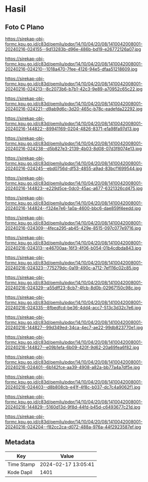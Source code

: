 # Hasil

## Foto C Plano

https://sirekap-obj-formc.kpu.go.id/c83d/pemilu/pdpr/14/10/04/20/08/1410042008001-20240216-024155--9d13283b-d96e-486b-bd19-e26772126a07.jpg

https://sirekap-obj-formc.kpu.go.id/c83d/pemilu/pdpr/14/10/04/20/08/1410042008001-20240216-024210--1018a470-7fee-4126-94e5-dfaa51218609.jpg

https://sirekap-obj-formc.kpu.go.id/c83d/pemilu/pdpr/14/10/04/20/08/1410042008001-20240216-024213--8c2073b6-b7b1-42c3-9e89-a70952c65c22.jpg

https://sirekap-obj-formc.kpu.go.id/c83d/pemilu/pdpr/14/10/04/20/08/1410042008001-20240216-024221--d9ab9d6c-3d20-465c-b78c-eadefda22292.jpg

https://sirekap-obj-formc.kpu.go.id/c83d/pemilu/pdpr/14/10/04/20/08/1410042008001-20240216-144822--89941169-0204-4826-8371-e1a98fa97d13.jpg

https://sirekap-obj-formc.kpu.go.id/c83d/pemilu/pdpr/14/10/04/20/08/1410042008001-20240216-024238--d5b827e3-2139-4b03-8d08-07d3f8074e13.jpg

https://sirekap-obj-formc.kpu.go.id/c83d/pemilu/pdpr/14/10/04/20/08/1410042008001-20240216-024245--ebd0756d-df53-4855-a9ad-83bcf1699544.jpg

https://sirekap-obj-formc.kpu.go.id/c83d/pemilu/pdpr/14/10/04/20/08/1410042008001-20240216-144823--e229d5ce-0dc0-45ac-a677-6321326cd475.jpg

https://sirekap-obj-formc.kpu.go.id/c83d/pemilu/pdpr/14/10/04/20/08/1410042008001-20240216-144824--f324e7e6-1a0a-4600-bbc6-dae859f4eedd.jpg

https://sirekap-obj-formc.kpu.go.id/c83d/pemilu/pdpr/14/10/04/20/08/1410042008001-20240216-024309--4feca295-ab45-429e-8515-097c077e9716.jpg

https://sirekap-obj-formc.kpu.go.id/c83d/pemilu/pdpr/14/10/04/20/08/1410042008001-20240216-024313--e46700aa-16f3-4f06-b054-01b4cdbda843.jpg

https://sirekap-obj-formc.kpu.go.id/c83d/pemilu/pdpr/14/10/04/20/08/1410042008001-20240216-024323--775279dc-0a19-490c-a712-7ef116c02c85.jpg

https://sirekap-obj-formc.kpu.go.id/c83d/pemilu/pdpr/14/10/04/20/08/1410042008001-20240216-024329--a55dff23-8cb7-4fcb-8d0b-02967150c98c.jpg

https://sirekap-obj-formc.kpu.go.id/c83d/pemilu/pdpr/14/10/04/20/08/1410042008001-20240216-024335--8fbedfcd-be36-4dd4-acc7-513c3d32c7e6.jpg

https://sirekap-obj-formc.kpu.go.id/c83d/pemilu/pdpr/14/10/04/20/08/1410042008001-20240216-144827--99d349ed-34ca-4ec7-ae22-99db823770e1.jpg

https://sirekap-obj-formc.kpu.go.id/c83d/pemilu/pdpr/14/10/04/20/08/1410042008001-20240216-144827--e09b1efa-6b09-420f-9d62-20a69fea6f82.jpg

https://sirekap-obj-formc.kpu.go.id/c83d/pemilu/pdpr/14/10/04/20/08/1410042008001-20240216-024401--6b142fce-aa39-4908-a82a-bb77a4a7df5e.jpg

https://sirekap-obj-formc.kpu.go.id/c83d/pemilu/pdpr/14/10/04/20/08/1410042008001-20240216-024403--d8b808cb-e41f-4f8c-b037-dc7c4a9062f1.jpg

https://sirekap-obj-formc.kpu.go.id/c83d/pemilu/pdpr/14/10/04/20/08/1410042008001-20240216-144829--5160d13d-9f8d-44fd-b45d-c6493677c21d.jpg

https://sirekap-obj-formc.kpu.go.id/c83d/pemilu/pdpr/14/10/04/20/08/1410042008001-20240216-024204--f82cc2ca-d072-488a-976a-44f2923587ef.jpg


## Metadata

| Key        | Value               |
| ---------- | ------------------- |
| Time Stamp | 2024-02-17 13:05:41 |
| Kode Dapil | 1401                |



